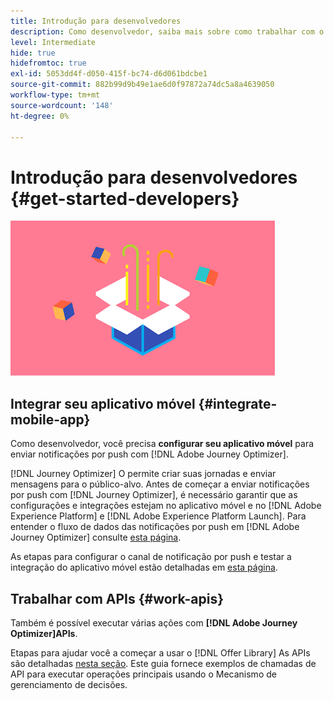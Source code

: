 ```yaml
---
title: Introdução para desenvolvedores
description: Como desenvolvedor, saiba mais sobre como trabalhar com o Journey Optimizer
level: Intermediate
hide: true
hidefromtoc: true
exl-id: 5053dd4f-d050-415f-bc74-d6d061bdcbe1
source-git-commit: 882b99d9b49e1ae6d0f97872a74dc5a8a4639050
workflow-type: tm+mt
source-wordcount: '148'
ht-degree: 0%

---
```


# Introdução para desenvolvedores {#get-started-developers}

![desenvolvedor](assets/do-not-localize/user-3.png)

## Integrar seu aplicativo móvel {#integrate-mobile-app}

Como desenvolvedor, você precisa **configurar seu aplicativo móvel** para enviar notificações por push com [!DNL Adobe Journey Optimizer].

[!DNL Journey Optimizer] O permite criar suas jornadas e enviar mensagens para o público-alvo. Antes de começar a enviar notificações por push com [!DNL Journey Optimizer], é necessário garantir que as configurações e integrações estejam no aplicativo móvel e no [!DNL Adobe Experience Platform] e [!DNL Adobe Experience Platform Launch]. Para entender o fluxo de dados das notificações por push em [!DNL Adobe Journey Optimizer] consulte [esta página](../../messages/push-gs.md).

As etapas para configurar o canal de notificação por push e testar a integração do aplicativo móvel estão detalhadas em [esta página](../../messages/push-configuration.md).

## Trabalhar com APIs {#work-apis}

Também é possível executar várias ações com **[!DNL Adobe Journey Optimizer]APIs**.

Etapas para ajudar você a começar a usar o [!DNL Offer Library] As APIs são detalhadas [nesta seção](../../offers/api-reference/getting-started.md). Este guia fornece exemplos de chamadas de API para executar operações principais usando o Mecanismo de gerenciamento de decisões.
